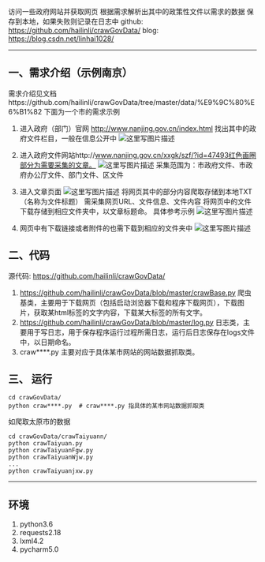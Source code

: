 访问一些政府网站并获取网页
根据需求解析出其中的政策性文件以需求的数据
保存到本地，如果失败则记录在日志中
github: https://github.com/hailinli/crawGovData/
blog: https://blog.csdn.net/linhai1028/

------

## 一、需求介绍（示例南京）
需求介绍见文档https://github.com/hailinli/crawGovData/tree/master/data/%E9%9C%80%E6%B1%82
下面为一个市的需求示例

1. 进入政府（部门）官网 http://www.nanjing.gov.cn/index.html 找出其中的政府文件栏目，一般在信息公开中
![这里写图片描述](pic/1.png)

2. 进入政府文件网站http://www.nanjing.gov.cn/xxgk/szf/?id=47493红色画圈部分为需要采集的文章。
![这里写图片描述](pic/2.jpeg)
采集范围为：市政府文件、市政府办公厅文件、部门文件、区文件

3. 进入文章页面
![这里写图片描述](pic/3.jpeg)
将网页其中的部分内容爬取存储到本地TXT（名称为文件标题）
需采集网页URL、文件信息、文件内容
将网页中的文件下载存储到相应文件夹中，以文章标题命。
具体参考示例
![这里写图片描述](pic/4.jpeg)
4. 网页中有下载链接或者附件的也需下载到相应的文件夹中
![这里写图片描述](pic/5.jpeg)



## 二、代码

源代码: https://github.com/hailinli/crawGovData/

1. https://github.com/hailinli/crawGovData/blob/master/crawBase.py 爬虫基类，主要用于下载网页（包括启动浏览器下载和程序下载网页），下载图片，获取某html标签的文字内容，下载某大标签的所有文字。
2. https://github.com/hailinli/crawGovData/blob/master/log.py 日志类，主要用于写日志，用于保存程序运行过程所需日志，运行后日志保存在logs文件中，以日期命名。
3. craw****.py 主要对应于具体某市网站的网站数据抓取类。

## 三、 运行

```
cd crawGovData/
python craw****.py  # craw****.py 指具体的某市网站数据抓取类
```
如爬取太原市的数据
```
cd crawGovData/crawTaiyuann/
python crawTaiyuan.py
python crawTaiyuanFgw.py
python crawTaiyuanWjw.py
...
python crawTaiyuanjxw.py	
```

------

## 环境
1. python3.6
2. requests2.18
3. lxml4.2
4. pycharm5.0



